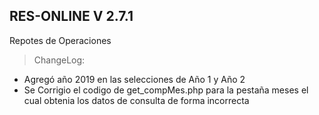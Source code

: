 ## RES-ONLINE V 2.7.1
Repotes de Operaciones

>ChangeLog:

* Agregó año 2019 en las selecciones de Año 1 y Año 2
* Se Corrigio el codigo de get_compMes.php para la pestaña meses el cual obtenia los datos de consulta de forma incorrecta
